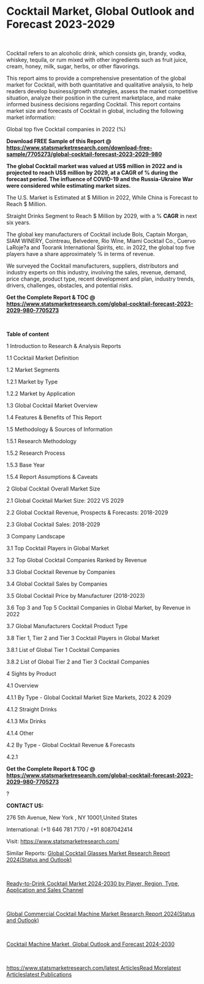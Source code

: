 <h1>Cocktail Market, Global Outlook and Forecast 2023-2029</h1><br/><p>Cocktail refers to an alcoholic drink, which consists gin, brandy, vodka, whiskey, tequila, or rum mixed with other ingredients such as fruit juice, cream, honey, milk, sugar, herbs, or other flavorings.</p>
 
 
 
 <p>This report aims to provide a comprehensive presentation of the global market for Cocktail, with both quantitative and qualitative analysis, to help readers develop business/growth strategies, assess the market competitive situation, analyze their position in the current marketplace, and make informed business decisions regarding Cocktail. This report contains market size and forecasts of Cocktail in global, including the following market information:</p>
 
 
 
 <p>Global top five Cocktail companies in 2022 (%)</p>
 
 
 
 <p><strong>Download FREE Sample of this Report @ <a href="https://www.statsmarketresearch.com/download-free-sample/7705273/global-cocktail-forecast-2023-2029-980">https://www.statsmarketresearch.com/download-free-sample/7705273/global-cocktail-forecast-2023-2029-980</a></strong></p>
 
 
 
 <p><strong>The global Cocktail market was valued at US$ million in 2022 and is projected to reach US$ million by 2029, at a <strong>CAGR</strong> of % during the forecast period. The influence of COVID-19 and the Russia-Ukraine War were considered while estimating market sizes.</strong></p>
 
 
 
 <p>The U.S. Market is Estimated at $ Million in 2022, While China is Forecast to Reach $ Million.</p>
 
 
 
 <p>Straight Drinks Segment to Reach $ Million by 2029, with a % <strong>CAGR</strong> in next six years.</p>
 
 
 
 <p>The global key manufacturers of Cocktail include Bols, Captain Morgan, SIAM WINERY, Cointreau, Belvedere, Rio Wine, Miami Cocktail Co., Cuervo LaRoje?a and Toorank International Spirits, etc. in 2022, the global top five players have a share approximately % in terms of revenue.</p>
 
 
 
 <p>We surveyed the Cocktail manufacturers, suppliers, distributors and industry experts on this industry, involving the sales, revenue, demand, price change, product type, recent development and plan, industry trends, drivers, challenges, obstacles, and potential risks.</p>
 
 
 
 <div><b>Get the Complete Report & TOC @ <a href="https://www.statsmarketresearch.com/global-cocktail-forecast-2023-2029-980-7705273">https://www.statsmarketresearch.com/global-cocktail-forecast-2023-2029-980-7705273</a></b></div>
 
 
 
 <p><br />
 
 <b>Table of content</b></p>
 
 
 
 <p>1 Introduction to Research & Analysis Reports<br />
 
 1.1 Cocktail Market Definition<br />
 
 1.2 Market Segments<br />
 
 1.2.1 Market by Type<br />
 
 1.2.2 Market by Application<br />
 
 1.3 Global Cocktail Market Overview<br />
 
 1.4 Features & Benefits of This Report<br />
 
 1.5 Methodology & Sources of Information<br />
 
 1.5.1 Research Methodology<br />
 
 1.5.2 Research Process<br />
 
 1.5.3 Base Year<br />
 
 1.5.4 Report Assumptions & Caveats<br />
 
 2 Global Cocktail Overall Market Size<br />
 
 2.1 Global Cocktail Market Size: 2022 VS 2029<br />
 
 2.2 Global Cocktail Revenue, Prospects & Forecasts: 2018-2029<br />
 
 2.3 Global Cocktail Sales: 2018-2029<br />
 
 3 Company Landscape<br />
 
 3.1 Top Cocktail Players in Global Market<br />
 
 3.2 Top Global Cocktail Companies Ranked by Revenue<br />
 
 3.3 Global Cocktail Revenue by Companies<br />
 
 3.4 Global Cocktail Sales by Companies<br />
 
 3.5 Global Cocktail Price by Manufacturer (2018-2023)<br />
 
 3.6 Top 3 and Top 5 Cocktail Companies in Global Market, by Revenue in 2022<br />
 
 3.7 Global Manufacturers Cocktail Product Type<br />
 
 3.8 Tier 1, Tier 2 and Tier 3 Cocktail Players in Global Market<br />
 
 3.8.1 List of Global Tier 1 Cocktail Companies<br />
 
 3.8.2 List of Global Tier 2 and Tier 3 Cocktail Companies<br />
 
 4 Sights by Product<br />
 
 4.1 Overview<br />
 
 4.1.1 By Type - Global Cocktail Market Size Markets, 2022 & 2029<br />
 
 4.1.2 Straight Drinks<br />
 
 4.1.3 Mix Drinks<br />
 
 4.1.4 Other<br />
 
 4.2 By Type - Global Cocktail Revenue & Forecasts<br />
 
 4.2.1</p>
 
 
 
 <div><b>Get the Complete Report & TOC @ <a href="https://www.statsmarketresearch.com/global-cocktail-forecast-2023-2029-980-7705273">https://www.statsmarketresearch.com/global-cocktail-forecast-2023-2029-980-7705273</a></b></div>
 
 
 
 <p>? </p>
 
 
 
 <p><b>CONTACT US:</b><br />
 
 276 5th Avenue, New York , NY 10001,United States<br />
 
 International: (+1) 646 781 7170 / +91 8087042414<br />
 
 Visit: <a href="https://www.statsmarketresearch.com/">https://www.statsmarketresearch.com/</a><br />
 
 Similar Reports: <a href="https://www.statsmarketresearch.com/global-cocktail-forecast-2023-2029-980-7705273">Global Cocktail Glasses Market Research Report 2024(Status and Outlook)</a><br />
 
 <br />
 
 <a href="https://www.statsmarketresearch.com/global-cocktail-forecast-2023-2029-980-7705273">Ready-to-Drink Cocktail Market 2024-2030 by Player, Region, Type, Application and Sales Channel</a><br />
 
 <br />
 
 <a href="https://www.statsmarketresearch.com/global-cocktail-forecast-2023-2029-980-7705273">Global Commercial Cocktail Machine Market Research Report 2024(Status and Outlook)</a><br />
 
 <br />
 
 <a href="https://www.statsmarketresearch.com/global-cocktail-forecast-2023-2029-980-7705273">Cocktail Machine Market, Global Outlook and Forecast 2024-2030</a><br />
 
 <br />
 
 <a href="https://gyeongbokgung.com">https://www.statsmarketresearch.com/</a><a href="https://hallyeomaritime.com">latest Articles</a><a href="https://jingwansa.com">Read More</a><a href="https://nguoiviet.jp/">latest Articles</a><a href="https://www.intelmarketresearch.com/">latest Publications</a></p>